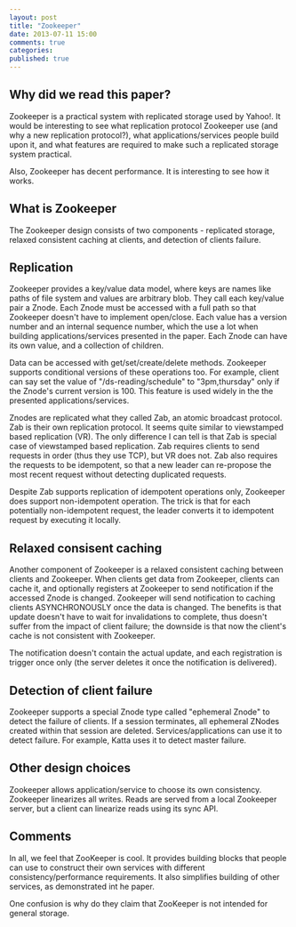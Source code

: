 ```yaml
---
layout: post
title: "Zookeeper"
date: 2013-07-11 15:00
comments: true
categories:
published: true
---
```


## Why did we read this paper?

Zookeeper is a practical system with replicated storage used by Yahoo!.  It
would be interesting to see what replication protocol Zookeeper use (and why a
new replication protocol?), what applications/services people build upon it,
and what features are required to make such a replicated storage system
practical.

Also, Zookeeper has decent performance. It is interesting to see how it works.

## What is Zookeeper

The Zookeeper design consists of two components - replicated storage,
relaxed consistent caching at clients, and detection of clients failure.

## Replication

Zookeeper provides a key/value data model, where keys are names like paths of
file system and values are arbitrary blob. They call each key/value pair a
Znode. Each Znode must be accessed with a full path so that Zookeeper doesn't
have to implement open/close. Each value has a version number and an internal
sequence number, which the use a lot when building applications/services presented
in the paper. Each Znode can have its own value, and a collection of children.

Data can be accessed with get/set/create/delete methods. Zookeeper supports
conditional versions of these operations too. For example, client can say
set the value of "/ds-reading/schedule" to "3pm,thursday" only if the Znode's
current version is 100. This feature is used widely in the the presented
applications/services.

Znodes are replicated what they called Zab, an atomic broadcast protocol.
Zab is their own replication protocol. It seems quite similar to viewstamped
based replication (VR). The only difference I can tell is that Zab is special case
of viewstamped based replication. Zab requires clients to send requests
in order (thus they use TCP), but VR does not. Zab also requires the requests
to be idempotent, so that a new leader can re-propose the most recent request
without detecting duplicated requests.

Despite Zab supports replication of idempotent operations only, Zookeeper does
support non-idempotent operation. The trick is that for each potentially
non-idempotent request, the leader converts it to idempotent request by
executing it locally.

## Relaxed consisent caching

Another component of Zookeeper is a relaxed consistent caching between clients
and Zookeeper. When clients get data from Zookeeper, clients can cache it, and
optionally registers at Zookeeper to send notification if the accessed Znode is
changed.  Zookeeper will send notification to caching clients ASYNCHRONOUSLY
once the data is changed. The benefits is that update doesn't have to wait for
invalidations to complete, thus doesn't suffer from the impact of client failure; 
the downside is that now the client's cache is not consistent with Zookeeper.

The notification doesn't contain the actual update, and each registration is
trigger once only (the server deletes it once the notification is delivered).

## Detection of client failure

Zookeeper supports a special Znode type called "ephemeral Znode" to detect the
failure of clients.  If a session terminates, all ephemeral ZNodes created
within that session are deleted. Services/applications can use it to detect
failure. For example, Katta uses it to detect master failure.

## Other design choices

Zookeeper allows application/service to choose its own consistency.  Zookeeper
linearizes all writes. Reads are served from a local Zookeeper server, but a
client can linearize reads using its sync API.

## Comments

In all, we feel that ZooKeeper is cool. It provides building blocks that people
can use to construct their own services with different consistency/performance
requirements. It also simplifies building of other services, as demonstrated
int he paper.

One confusion is why do they claim that ZooKeeper is not intended for
general storage.


